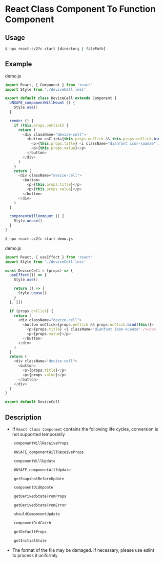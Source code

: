 # React Class Component To Function Component

## Usage

```bash
$ npx react-cc2fc start [directory | filePath]
```

## Example

demo.js
```js
import React, { Component } from 'react'
import Style from './deviceCell.less'

export default class DeviceCell extends Component {
  UNSAFE_componentWillMount () {
    Style.use()
  }

  render () {
    if (this.props.onClick) {
      return (
        <div className="device-cell">
          <button onClick={this.props.onClick && this.props.onClick.bind(this)}>
            <p>{this.props.title} <i className="dianfont icon-xuanze" /></p>
            <p>{this.props.value}</p>
          </button>
        </div>
      )
    }
    return (
      <div className="device-cell">
        <button>
          <p>{this.props.title}</p>
          <p>{this.props.value}</p>
        </button>
      </div>
    )
  }

  componentWillUnmount () {
    Style.unuse()
  }
}

```

```bash 
$ npx react-cc2fc start demo.js
```

demo.js
```js
import React, { useEffect } from 'react'
import Style from './deviceCell.less'

const DeviceCell = (props) => {
  useEffect(() => {
    Style.use()

    return () => {
      Style.unuse()
    }
  }, [])

  if (props.onClick) {
    return (
      <div className="device-cell">
        <button onClick={props.onClick && props.onClick.bind(this)}>
          <p>{props.title} <i className="dianfont icon-xuanze" /></p>
          <p>{props.value}</p>
        </button>
      </div>
    )
  }
  return (
    <div className="device-cell">
      <button>
        <p>{props.title}</p>
        <p>{props.value}</p>
      </button>
    </div>
  )
}

export default DeviceCell

```


## Description
- If `React Class Component` contains the following life cycles, conversion is not supported temporarily

```ts
    componentWillReceiveProps

    UNSAFE_componentWillReceiveProps

    componentWillUpdate

    UNSAFE_componentWillUpdate

    getSnapshotBeforeUpdate

    componentDidUpdate

    getDerivedStateFromProps

    getDerivedStateFromError

    shouldComponentUpdate

    componentDidCatch

    getDefaultProps

    getInitialState
```

- The format of the file may be damaged. If necessary, please use eslint to process it uniformly
